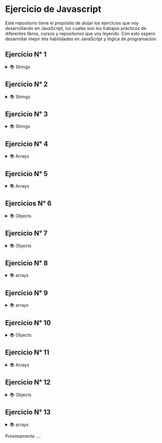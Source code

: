 # Ejercicio de Javascript

Este repositorio tiene el propósito de alojar los ejercicios que voy desarrollando en JavaScript, los cuales son los 
trabajos prácticos de diferentes libros, cursos y repositorios que voy leyendo.
Con esto espero desarrollar mejor mis habilidades en JavaScript y lógica de programación.

## Ejercicio N° 1

<details>
<summary>📚 Strings</summary>

Crear una variable que reciba un string y retorne la misma, pero agregando después de cada carácter su índice correspondiente. 
Es decir, que retorne el mismo string transformado de la siguiente forma.

```
    En el indice 0 posición 1 es igual a la letra C
    En el indice 1 posición 2 es igual a la letra a
    En el indice 2 posición 3 es igual a la letra r
    En el indice 3 posición 4 es igual a la letra l
    En el indice 4 posición 5 es igual a la letra o
    En el indice 5 posición 6 es igual a la letra s
```

</details>

## Ejercicio N° 2

<details>
<summary>📚 Strings</summary>

Escriba una función que reciba dos parámetros del tipo string. La función deberá retornar la cantidad de apariciones 
que tiene el segundo parámetro en el primer parámetro.

```js
console.log(contarOcurrencias("sarasa" "a")); // imprime 3
console.log(contarOcurrencias("sarasa" "z")); // imprime 0
```

</details>

## Ejercicio N° 3

<details>
<summary>📚 Strings</summary>
hacer una función que reciba un string y retorne el mismo string pero agregando después de cada carácter su indice. 
Es decir, que retorne el mismo string de la siguiente forma:

```js
console.log(agregarIndice("kawabonga")); // imprime "k0a1w2a3b4o5n6g7a8"
console.log(agregarIndice("casa")); // imprime "c0a1s2a3"
```

</details>

## Ejercicio N° 4

<details>
<summary>📚  Arrays</summary>

Hacer una función que reciba un array de string y retorne un string igual a la concatenación de todos sus elementos


```js
console.log(concatenar([ 's', 'a', 'r', 'a', 's', 'a' ])) // imprime "sarasa"
console.log(concatenar([ 'h', 'o', 'l', 'a' ])) // imprime "hola"
```

</details>

## Ejercicio N° 5

<details>
<summary>📚 Arrays</summary>

Hacer una función que reciba un array y retorne otro array con la misma cantidad de elementos, pero que cada elemento 
sea el tipo de dato del array original.

```js
console.log(transformarATipos([1, "casa", {}])); // imprime ["number", "string", "object"]
console.log(transformarATipos([function(){}, true])); // imprime ["function", "boolean"]
```
</details>

## Ejercicios N° 6

<details>
<summary>📚 Objects</summary>

Hacer una función que reciba un objeto y retorne un array con todos los valores de sus propiedades como elementos.

```js
console.log(aArrayDeValores({a: 1, b: "z", c: 3})); // imprime [1, "z", 3]
console.log(aArrayDeValores({a: "f", b: true})); // imprime ["f", true]

```

</details>

## Ejercicio N° 7

<details>
<summary>📚 Objects</summary>

Hacer una función que reciba un objeto el cual posee propiedades con valores de string como resultado de la 
concatenación de todos los valores de las propiedades del objeto. 

```js
console.log(concatenarObj({a: "h", b: "o", c: "l", d: "a"})) // imprime "hola"
console.log(concatenarObj({z: "sa", x: "ra", y: "sa"})) // imprime "sarasa"

```

</details>

## Ejercicio N° 8

<details>
<summary>📚 arrays</summary>

Hacer una función que reciba un array de palabras(strings) que retorne un array con la cantidad de vocales de cada palabra.

```js
console.log(contarVocales(["follow", "the", "white", "rabbit"])) // imprime [2, 1, 2, 2]
console.log(contarVocales(["Sigueme", "el", "Blanco", "Conejo"])) // imprime [4, 1, 2, 3]

```
El resultado o salida es el conteo de las vocales por cada string en el array de strings

</details>

## Ejercicio N° 9

<details>
<summary>📚 arrays</summary>

Crear una función que replique el funcionamiento de [Array reverse](https://developer.mozilla.org/en-US/docs/Web/JavaScript/Reference/Global_Objects/Array/reverse), o dicho de otra manera, codificar una función que reciba como parámetro un array, e invierta
el orden de los elementos.

```sh
> let myArray = ["abc", "def", "ghi", "jkl"];
undefined
> reverse(myArray);
true
> console.log(myArray);
['jkl', 'ghi', 'def', 'abc']
undefined
> reverse("esto no es un array");
false
> 
```

Tener en cuenta que si bien al invocar esta función se obtiene un resultado similar que al aplicar .reverse(), 
ademas se pide una funcionalidad adicional:
* retornar **true**: en el caso que el parámetro especificado sea un Array
* retornar **false**: en el caso que el parámetro especificado NO sea un Array.

</details>

## Ejercicio N° 10
<details>
<summary>📚 Objects</summary>

#### Parte 1

<details>

Escribir una función que reciba un objeto como primer parámetro _obj_ y un array _filtros_ de _strings_ como segundo 
parámetro. Dado un objeto particular, la función **filtrarKeys** deberá retornar una lista de las propiedades 
( es decir, una lista de keys) que contenga alguno de los elementos del array _filtros_ en su nombre. Es decir, 
debería comportarse de la siguiente manera:

```sh
filtrarKeys({ "a":1, "b":2, "c":3 }, ["a"])
["a"]
```

</details>

#### Parte 2
<details>

Agregar a la función **filtrarKeys** un tercer parámetro opcional que indique si se desea filtrar por inclusion 
o exclusion. Por defecto, es decir si ningún parámetro es especificado, la función deberá filtrar por inclusion.

```sh
filtrarKeys({ "a":1, "b":2, "c":3 }, ["a", "c"], true)
["b"]
filtrarKeys({ "a":1, "b":2, "c":3 }, ["a", "b", "c"], true)
[]
filtrarKeys({ "a":1, "b":2, "c":3 }, ["c"], true)
["a", "b"]
filtrarKeys({ "a":1, "b":2, "c":3 }, ["c"])
["c"]
```
</details>

##### Recursos

* [Working with objects](https://developer.mozilla.org/en-US/docs/Web/JavaScript/Guide/Working_with_Objects)
* [Object.keys](https://developer.mozilla.org/en-US/docs/Web/JavaScript/Reference/Global_Objects/Object/keys)
* [Objetos y sus keys](https://gist.github.com/a0viedo/57e0ffcc00cb5e5abc23)

</details>

## Ejercicio N° 11

<details>
<summary>📚 Arrays</summary>

Escribir una función _invertirYConcatenarArrays_ que reciba dos arrays, arr1 y arr2. Debe retornar **un único array**
(una  nuevo) con todos los elementos de arr1 y arr2 pero en orden inverso.

```js
invertirYconcatenarArrays(['a', 'b', 'c' ], ['x', 'y', 'z'])
['c', 'b', 'a', 'z', 'y', 'x']
```

Escribir dos versiones, una con **forEach** y la otra con for. **No esta permitido utilizar cualquier otro método
nativo de arrays**(especialmente reverse)

</details>

## Ejercicio N° 12

<details>
<summary>📚 Objects </summary>

Eres contratado por una empresa para desarrollar un algoritmo el cual permita clasificar a sus usuarios. Cada usuario es
representado como un objeto de javascript y sus keys son la propiedad del mismo. Por ejemplo:

```json
{
    nombre: "Homero Simpson",
    email: "homer@fox.com",
    edad: 33,
    direccion: "Siempreviva 123"
}
```
Se requiere escribir una función **filtrarUsuarios** que reciba un array **arr** como primer parámetro y un objeto **filtro**
como segundo parámetro. El array **arr** tendrá la siguiente forma:\

`[usuario1, usuario2, usuario3, ...]`

y el objeto **filtro**:

```json
{
    edad: 33
}
```

La función **filtrarUsuarios** deberá retornar un array (uno nuevo) que contenga a todos los usuarios que coincidan con lo
valores que posee el objeto **filtro**. Por ejemplo:

```js
let users = [
    {
        nombre: "Pedro Perez",
        email: "pp@gmail.com",
        edad: 45,
        direccion: "9 de julio 3555"
    },
    {
        nombre: "Eugenia Rismondo",
        email: "er@gmail.com",
        edad: 19,
        direccion: "9 de julio 3550"
    }
];

let filtro = {
    edad: 45
};

filtrarUsuarios(user, filtro) // retorna el objeto que corresponde al primer usuario, Pedro Perez.

let filtro2 = {
    edad: 55
};

filtrarUsuarios(users, filtro2) // retorna un array vació []

```
</details>

## Ejercicio N° 13

<details>
<summary>📚 arrays</summary>

Escribir una función _imprimerImpares_ que reciba un array e imprima por pantalla todos sus elementos de indice impar.
**Por ejemplo**:

```js
console.log(imprimirImpares(["p1", "i1", "p2", "i2", "p3"])) // imprime "i1", "i2"

```
La función imprimerImpares debe utilizar el método forEach de arrays. Es **mandatorio** leer la [documentación](https://developer.mozilla.org/es/docs/Web/JavaScript/Reference/Global_Objects/Array/forEach) sobre _forEach_ al menos 2 veces.

**Bonus**: Escribir la función _imprimirImpares_ pero en vez de imprimir los elementos impares que los retorne en un array nuevo. 

</details>

Próximamente ....
